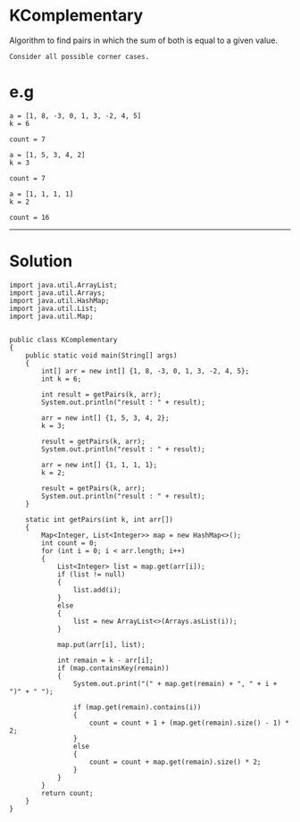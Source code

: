 # KComplementary
Algorithm to find pairs in which the sum of both is equal to a given value.

    Consider all possible corner cases.
# e.g

    a = [1, 8, -3, 0, 1, 3, -2, 4, 5]
    k = 6

    count = 7
    
    a = [1, 5, 3, 4, 2]
    k = 3

    count = 7
    
    a = [1, 1, 1, 1]
    k = 2

    count = 16 
    
----------------------------------------------------------------------------------------------------
    
# Solution

    import java.util.ArrayList;
    import java.util.Arrays;
    import java.util.HashMap;
    import java.util.List;
    import java.util.Map;


    public class KComplementary
    {
        public static void main(String[] args)
        {
            int[] arr = new int[] {1, 8, -3, 0, 1, 3, -2, 4, 5};
            int k = 6;

            int result = getPairs(k, arr);
            System.out.println("result : " + result);

            arr = new int[] {1, 5, 3, 4, 2};
            k = 3;

            result = getPairs(k, arr);
            System.out.println("result : " + result);

            arr = new int[] {1, 1, 1, 1};
            k = 2;

            result = getPairs(k, arr);
            System.out.println("result : " + result);
        }

        static int getPairs(int k, int arr[])
        {
            Map<Integer, List<Integer>> map = new HashMap<>();
            int count = 0;
            for (int i = 0; i < arr.length; i++)
            {
                List<Integer> list = map.get(arr[i]);
                if (list != null)
                {
                    list.add(i);
                }
                else
                {
                    list = new ArrayList<>(Arrays.asList(i));
                }

                map.put(arr[i], list);

                int remain = k - arr[i];
                if (map.containsKey(remain))
                {
                    System.out.print("(" + map.get(remain) + ", " + i + ")" + " ");

                    if (map.get(remain).contains(i))
                    {
                        count = count + 1 + (map.get(remain).size() - 1) * 2;
                    }
                    else
                    {
                        count = count + map.get(remain).size() * 2;
                    }
                }
            }
            return count;
        }
    }
